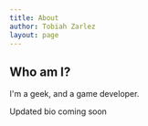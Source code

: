 ```yaml
---
title: About
author: Tobiah Zarlez
layout: page
---
```

## Who am I?

I'm a geek, and a game developer.

Updated bio coming soon
